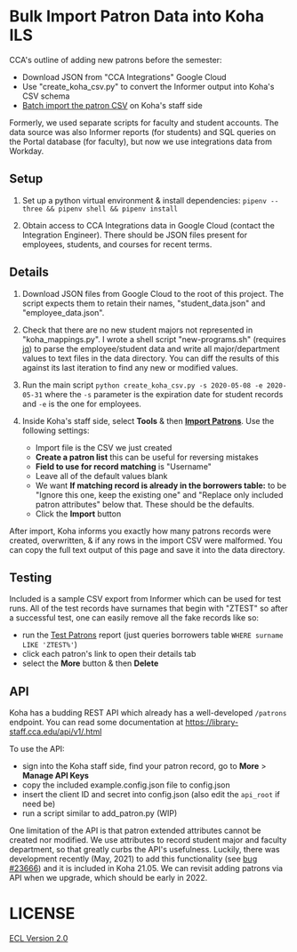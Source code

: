 # Bulk Import Patron Data into Koha ILS

CCA's outline of adding new patrons before the semester:

- Download JSON from "CCA Integrations" Google Cloud
- Use "create_koha_csv.py" to convert the Informer output into Koha's CSV schema
- [Batch import the patron CSV](https://library-staff.cca.edu/cgi-bin/koha/tools/import_borrowers.pl) on Koha's staff side

Formerly, we used separate scripts for faculty and student accounts. The data source was also Informer reports (for students) and SQL queries on the Portal database (for faculty), but now we use integrations data from Workday.

## Setup

1. Set up a python virtual environment & install dependencies: `pipenv --three && pipenv shell
&& pipenv install`

1. Obtain access to CCA Integrations data in Google Cloud (contact the Integration Engineer). There should be JSON files present for employees, students, and courses for recent terms.

## Details

1. Download JSON files from Google Cloud to the root of this project. The script expects them to retain their names, "student_data.json" and "employee_data.json".

1. Check that there are no new student majors not represented in "koha_mappings.py". I wrote a shell script "new-programs.sh" (requires [jq](https://stedolan.github.io/jq/)) to parse the employee/student data and write all major/department values to text files in the data directory. You can diff the results of this against its last iteration to find any new or modified values.

1. Run the main script `python create_koha_csv.py -s 2020-05-08 -e 2020-05-31` where the `-s` parameter is the expiration date for student records and `-e` is the one for employees.

1. Inside Koha's staff side, select **Tools** & then **[Import Patrons](https://library-staff.cca.edu/cgi-bin/koha/tools/import_borrowers.pl)**. Use the following settings:

    - Import file is the CSV we just created
    - **Create a patron list** this can be useful for reversing mistakes
    - **Field to use for record matching** is "Username"
    - Leave all of the default values blank
    - We want **If matching record is already in the borrowers table:** to be "Ignore this one, keep the existing one" and "Replace only included patron attributes" below that. These should be the defaults.
    - Click the **Import** button

After import, Koha informs you exactly how many patrons records were created, overwritten, & if any rows in the import CSV were malformed. You can copy the full text output of this page and save it into the data directory.

## Testing

Included is a sample CSV export from Informer which can be used for test runs. All of the test records have surnames that begin with "ZTEST" so after a successful test, one can easily remove all the fake records like so:

- run the [Test Patrons](https://library-staff.cca.edu/cgi-bin/koha/reports/guided_reports.pl?reports=62&phase=Run%20this%20report) report (just queries borrowers table `WHERE surname LIKE 'ZTEST%'`)
- click each patron's link to open their details tab
- select the **More** button & then **Delete**

## API

Koha has a budding REST API which already has a well-developed `/patrons` endpoint. You can read some documentation at https://library-staff.cca.edu/api/v1/.html

To use the API:

- sign into the Koha staff side, find your patron record, go to **More** > **Manage API Keys**
- copy the included example.config.json file to config.json
- insert the client ID and secret into config.json (also edit the `api_root` if need be)
- run a script similar to add_patron.py (WIP)

One limitation of the API is that patron extended attributes cannot be created nor modified. We use attributes to record student major and faculty department, so that greatly curbs the API's usefulness. Luckily, there was development recently (May, 2021) to add this functionality (see [bug #23666](https://bugs.koha-community.org/bugzilla3/show_bug.cgi?id=23666)) and it is included in Koha 21.05. We can revisit adding patrons via API when we upgrade, which should be early in 2022.

# LICENSE

[ECL Version 2.0](https://opensource.org/licenses/ECL-2.0)
